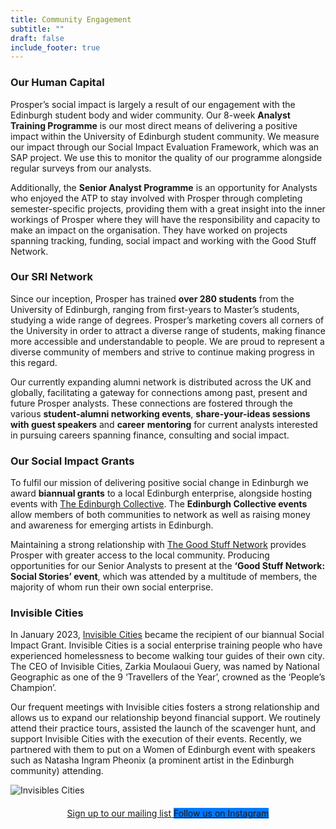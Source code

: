 ```yaml
---
title: Community Engagement
subtitle: ""
draft: false
include_footer: true
---
```

### **Our Human Capital** 

Prosper’s social impact is largely a result of our engagement with the Edinburgh student body and wider community. Our 8-week **Analyst Training Programme** is our most direct means of delivering a positive impact within the University of Edinburgh student community. We measure our impact through our Social Impact Evaluation Framework, which was an SAP project. We use this to monitor the quality of our programme alongside regular surveys from our analysts. 

Additionally, the **Senior Analyst Programme** is an opportunity for Analysts who enjoyed the ATP to stay involved with Prosper through completing semester-specific projects, providing them with a great insight into the inner workings of Prosper where they will have the responsibility and capacity to make an impact on the organisation. They have worked on projects spanning tracking, funding, social impact and working with the Good Stuff Network. 

### Our SRI Network

Since our inception, Prosper has trained **over 280 students** from the University of Edinburgh, ranging from first-years to Master’s students, studying a wide range of degrees. Prosper’s marketing covers all corners of the University in order to attract a diverse range of students, making finance more accessible and understandable to people. We are proud to represent a diverse community of members and strive to continue making progress in this regard. 

Our currently expanding alumni network is distributed across the UK and globally, facilitating a gateway for connections among past, present and future Prosper analysts. These connections are fostered through the various **student-alumni networking events**, **share-your-ideas sessions with guest speakers** and **career** **mentoring** for current analysts interested in pursuing careers spanning finance, consulting and social impact.

### **Our Social Impact Grants**

To fulfil our mission of delivering positive social change in Edinburgh we award **biannual grants** to a local Edinburgh enterprise, alongside hosting events with [The Edinburgh Collective](https://www.edinburghcollective.co.uk/). The **Edinburgh Collective events** allow members of both communities to network as well as raising money and awareness for emerging artists in Edinburgh. 

Maintaining a strong relationship with [The Good Stuff Network](https://goodstuffedinburgh.co.uk/) provides Prosper with greater access to the local community. Producing opportunities for our Senior Analysts to present at the **‘Good Stuff Network: Social Stories’ event**, which was attended by a multitude of members, the majority of whom run their own social enterprise.

### **Invisible Cities** 

In January 2023, [Invisible Cities](https://invisible-cities.org/) became the recipient of our biannual Social Impact Grant. Invisible Cities is a social enterprise training people who have experienced homelessness to become walking tour guides of their own city. The CEO of Invisible Cities, Zarkia Moulaoui Guery, was named by National Geographic as one of the 9 ‘Travellers of the Year’, crowned as the ‘People’s Champion’. 

Our frequent meetings with Invisible cities fosters a strong relationship and allows us to expand our relationship beyond financial support. We routinely attend their practice tours, assisted the launch of the scavenger hunt, and support Invisible Cities with the execution of their events. Recently, we partnered with them to put on a Women of Edinburgh event with speakers such as Natasha Ingram Pheonix (a prominent artist in the Edinburgh community) attending.

![Invisibles Cities](/images/main-logo-2x.png)

<div style="width: wrap; margin: auto; text-align: center; margin: 20px 0px 20px;">

<a href="http://eepurl.com/dEBYnX">
<span class="button signup-button rounded secondary-btn raised" style="width: 250px; margin: auto; margin-top: 5px; margin-bottom: 5px;">
    Sign up to our mailing list
</span>
</a>

<a href="https://www.instagram.com/prospersocialfinance?igshid=OGQ5ZDc2ODk2ZA%3D%3D">
<span class="button signup-button rounded secondary-btn raised" style="background: #0078ff; border: none; width: 250px; margin: auto; margin-top: 5px; margin-bottom: 5px;">
    Follow us on Instagram
</span>
</a>

</div>